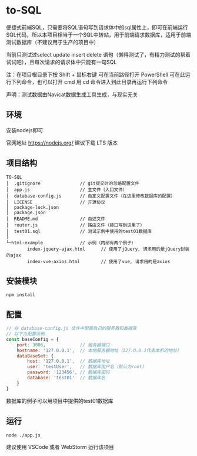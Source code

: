 # to-SQL

便捷式前端SQL，只需要将SQL语句写到请求体中的sql属性上，即可在前端运行SQL代码，所以本项目相当于一个SQL中转站，用于前端请求数据库，适用于前端测试数据库（不建议用于生产的项目中）

当前只测试过select update insert delete 语句（懒得测试了，有精力测试的帮着试试吧），且每次请求的请求体中只能有一句SQL

注：在项目根目录下按 Shift + 鼠标右键 可在当前路径打开 PowerShell 可在此运行下列命令，也可以打开 cmd 用 cd 命令进入到此目录再运行下列命令

声明：测试数据由Navicat数据生成工具生成，与现实无关

## 环境

安装nodejs即可

官网地址 https://nodejs.org/ 建议下载 LTS 版本

## 项目结构

```
TO-SQL
│  .gitignore               // git提交时的忽略配置文件
│  app.js                   // 主文件（入口文件）
│  database-config.js       // 自定义配置文件（在这里修改数据库的配置）
│  LICENSE                  // 开源协议
│  package-lock.json
│  package.json
│  README.md                // 自述文件
│  router.js                // 路由文件（接口写到这里了）
│  test01.sql               // 测试示例中使用的test01数据库
│
└─html-example              // 示例（内部有两个例子）
        index-jquery-ajax.html      // 使用了jQuery, 请求用的是jQuery封装的ajax
        index-vue-axios.html        // 使用了vue, 请求用的是axios
```

## 安装模块

```
npm install
```

## 配置

```js
// 在 database-config.js 文件中配置自己的服务器和数据库
// 以下为配置示例
const baseConfig = {
    port: 3006,             // 服务器端口
    hostname: '127.0.0.1',  // 本地服务器地址（127.0.0.1代表本机的地址）
    dataBaseSet: {
        host: '127.0.0.1',  // 数据库地址
        user: 'testUser',   // 数据库用户名（默认为root）
        password: '123456', // 数据库密码
        database: 'test01'  // 数据库名
    }
}
```

数据库的例子可以用项目中提供的test01数据库

## 运行

```
node ./app.js
```

建议使用 VSCode 或者 WebStorm 运行该项目
